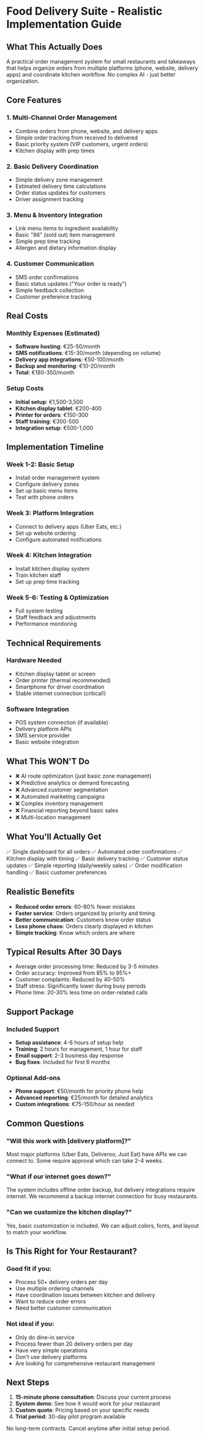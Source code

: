 # Food Delivery Suite - Realistic Implementation Guide

## What This Actually Does

A practical order management system for small restaurants and takeaways that helps organize orders from multiple platforms (phone, website, delivery apps) and coordinate kitchen workflow. No complex AI - just better organization.

## Core Features

### 1. Multi-Channel Order Management
- Combine orders from phone, website, and delivery apps
- Simple order tracking from received to delivered
- Basic priority system (VIP customers, urgent orders)
- Kitchen display with prep times

### 2. Basic Delivery Coordination
- Simple delivery zone management
- Estimated delivery time calculations
- Order status updates for customers
- Driver assignment tracking

### 3. Menu & Inventory Integration
- Link menu items to ingredient availability
- Basic "86" (sold out) item management
- Simple prep time tracking
- Allergen and dietary information display

### 4. Customer Communication
- SMS order confirmations
- Basic status updates ("Your order is ready")
- Simple feedback collection
- Customer preference tracking

## Real Costs

### Monthly Expenses (Estimated)
- **Software hosting**: €25-50/month
- **SMS notifications**: €15-30/month (depending on volume)
- **Delivery app integrations**: €50-100/month
- **Backup and monitoring**: €10-20/month
- **Total**: €180-350/month

### Setup Costs
- **Initial setup**: €1,500-3,500
- **Kitchen display tablet**: €200-400
- **Printer for orders**: €150-300
- **Staff training**: €300-500
- **Integration setup**: €500-1,000

## Implementation Timeline

### Week 1-2: Basic Setup
- Install order management system
- Configure delivery zones
- Set up basic menu items
- Test with phone orders

### Week 3: Platform Integration
- Connect to delivery apps (Uber Eats, etc.)
- Set up website ordering
- Configure automated notifications

### Week 4: Kitchen Integration
- Install kitchen display system
- Train kitchen staff
- Set up prep time tracking

### Week 5-6: Testing & Optimization
- Full system testing
- Staff feedback and adjustments
- Performance monitoring

## Technical Requirements

### Hardware Needed
- Kitchen display tablet or screen
- Order printer (thermal recommended)
- Smartphone for driver coordination
- Stable internet connection (critical!)

### Software Integration
- POS system connection (if available)
- Delivery platform APIs
- SMS service provider
- Basic website integration

## What This WON'T Do

- ❌ AI route optimization (just basic zone management)
- ❌ Predictive analytics or demand forecasting
- ❌ Advanced customer segmentation
- ❌ Automated marketing campaigns
- ❌ Complex inventory management
- ❌ Financial reporting beyond basic sales
- ❌ Multi-location management

## What You'll Actually Get

✅ Single dashboard for all orders
✅ Automated order confirmations
✅ Kitchen display with timing
✅ Basic delivery tracking
✅ Customer status updates
✅ Simple reporting (daily/weekly sales)
✅ Order modification handling
✅ Basic customer preferences

## Realistic Benefits

- **Reduced order errors**: 60-80% fewer mistakes
- **Faster service**: Orders organized by priority and timing
- **Better communication**: Customers know order status
- **Less phone chaos**: Orders clearly displayed in kitchen
- **Simple tracking**: Know which orders are where

## Typical Results After 30 Days

- Average order processing time: Reduced by 3-5 minutes
- Order accuracy: Improved from 85% to 95%+
- Customer complaints: Reduced by 40-50%
- Staff stress: Significantly lower during busy periods
- Phone time: 20-30% less time on order-related calls

## Support Package

### Included Support
- **Setup assistance**: 4-6 hours of setup help
- **Training**: 2 hours for management, 1 hour for staff
- **Email support**: 2-3 business day response
- **Bug fixes**: Included for first 6 months

### Optional Add-ons
- **Phone support**: €50/month for priority phone help
- **Advanced reporting**: €25/month for detailed analytics
- **Custom integrations**: €75-150/hour as needed

## Common Questions

### "Will this work with [delivery platform]?"
Most major platforms (Uber Eats, Deliveroo, Just Eat) have APIs we can connect to. Some require approval which can take 2-4 weeks.

### "What if our internet goes down?"
The system includes offline order backup, but delivery integrations require internet. We recommend a backup internet connection for busy restaurants.

### "Can we customize the kitchen display?"
Yes, basic customization is included. We can adjust colors, fonts, and layout to match your workflow.

## Is This Right for Your Restaurant?

### Good fit if you:
- Process 50+ delivery orders per day
- Use multiple ordering channels
- Have coordination issues between kitchen and delivery
- Want to reduce order errors
- Need better customer communication

### Not ideal if you:
- Only do dine-in service
- Process fewer than 20 delivery orders per day
- Have very simple operations
- Don't use delivery platforms
- Are looking for comprehensive restaurant management

## Next Steps

1. **15-minute phone consultation**: Discuss your current process
2. **System demo**: See how it would work for your restaurant
3. **Custom quote**: Pricing based on your specific needs
4. **Trial period**: 30-day pilot program available

No long-term contracts. Cancel anytime after initial setup period.